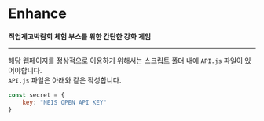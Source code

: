 # **Enhance**
**직업계고박람회 체험 부스를 위한 간단한 강화 게임**
<br>

---

해당 웹페이지를 정상적으로 이용하기 위해서는 스크립트 폴더 내에 `API.js` 파일이 있어야합니다.<br>
`API.js` 파일은 아래와 같은 작성합니다.
```js
const secret = {
	key: "NEIS OPEN API KEY"
}
```